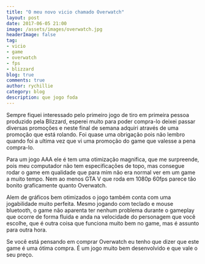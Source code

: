 ```yaml
---
title: "O meu novo vicio chamado Overwatch"
layout: post
date: 2017-06-05 21:00
image: /assets/images/overwatch.jpg
headerImage: false
tag:
- vicio
- game
- overwatch
- fps
- blizzard
blog: true
comments: true
author: rychillie
category: blog
description: que jogo foda
---
```

<script async src="//pagead2.googlesyndication.com/pagead/js/adsbygoogle.js"></script>
<!-- Anuncio Blog Rychillie -->
<ins class="adsbygoogle"
     style="display:block"
     data-ad-client="ca-pub-7837358846130941"
     data-ad-slot="9265933715"
     data-ad-format="auto"></ins>
<script>
(adsbygoogle = window.adsbygoogle || []).push({});
</script>

Sempre fiquei interessado pelo primeiro jogo de tiro em primeira pessoa produzido pela Blizzard, esperei muito para poder compra-lo deixei passar diversas promoções e neste final de semana adquiri através de uma promoção que está rolando. Foi quase uma obrigação pois não lembro quando foi a ultima vez que vi uma promoção do game que valesse a pena compra-lo.

Para um jogo AAA ele é tem uma otimização magnifica, que me surpreende, pois meu computador não tem especificações de topo, mas consegue rodar o game em qualidade que para mim não era normal ver em um game a muito tempo. Nem ao menos GTA V que roda em 1080p 60fps parece tão bonito graficamente quanto Overwatch.

Alem de gráficos bem otimizados o jogo também conta com uma jogabilidade muito perfeita. Mesmo jogando com teclado e mouse bluetooth, o game não aparenta ter nenhum problema durante o gameplay que ocorre de forma fluida e anda na velocidade do personagem que você escolhe, que é outra coisa que funciona muito bem no game, mas é assunto para outra hora.

Se você está pensando em comprar Overwatch eu tenho que dizer que este game é uma ótima compra. É um jogo muito bem desenvolvido e que vale o seu preço.
